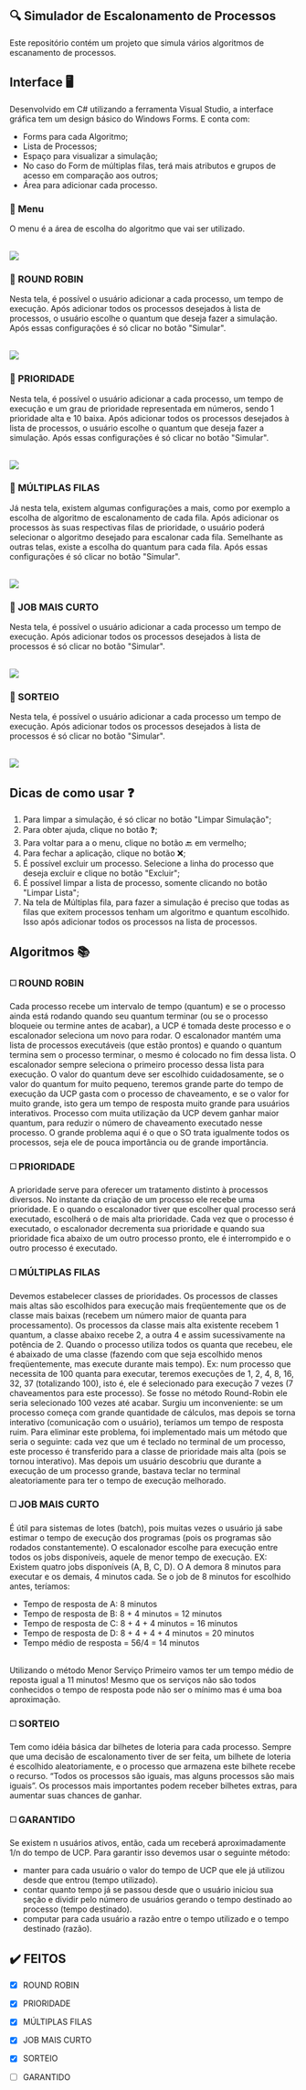 ## :mag: Simulador de Escalonamento de Processos
Este repositório contém um projeto que simula vários algoritmos de escanamento de processos.

## Interface :desktop_computer:<br>
 Desenvolvido em C# utilizando a ferramenta Visual Studio, a interface gráfica tem um design básico do Windows Forms. E conta com:
 - Forms para cada Algoritmo;
 - Lista de Processos;
 - Espaço para visualizar a simulação;
 - No caso do Form de múltiplas filas, terá mais atributos e grupos de acesso em comparação aos outros;
 - Área para adicionar cada processo.
 
 ### :large_orange_diamond: Menu
  O menu é a área de escolha do algoritmo que vai ser utilizado.
  
<br><img src="imgs/menu.JPG"/><br>
### :large_orange_diamond: ROUND ROBIN
 Nesta tela, é possível o usuário adicionar a cada processo, um tempo de execução. Após adicionar todos os processos desejados à lista de processos, o usuário escolhe o quantum
que deseja fazer a simulação. Após essas configurações é só clicar no botão "Simular".

<br><img src="imgs/roundRobin.JPG"/><br>
### :large_orange_diamond: PRIORIDADE
 Nesta tela, é possível o usuário adicionar a cada processo, um tempo de execução e um grau de prioridade representada em números, sendo 1 prioridade alta e 10 baixa. Após adicionar todos os processos desejados à lista de processos, o usuário escolhe o quantum
que deseja fazer a simulação. Após essas configurações é só clicar no botão "Simular".

<br><img src="imgs/prioridade.JPG"/><br>
### :large_orange_diamond: MÚLTIPLAS FILAS
 Já nesta tela, existem algumas configurações a mais, como por exemplo a escolha de algoritmo de escalonamento de cada fila. Após adicionar os processos às suas respectivas filas de prioridade, o usuário poderá selecionar o algoritmo desejado para escalonar cada fila. Semelhante as outras telas, existe a escolha do quantum para cada fila. Após essas configurações é só clicar no botão "Simular".
 
<br><img src="imgs/multiplasFilas.JPG"/><br>
### :large_orange_diamond: JOB MAIS CURTO
 Nesta tela, é possível o usuário adicionar a cada processo um tempo de execução. Após adicionar todos os processos desejados à lista de processos é só clicar no botão "Simular".
 
<br><img src="imgs/jobMaisCurto.JPG"/><br>
### :large_orange_diamond: SORTEIO
 Nesta tela, é possível o usuário adicionar a cada processo um tempo de execução. Após adicionar todos os processos desejados à lista de processos é só clicar no botão "Simular".
 
<br><img src="imgs/sorteio.JPG"/><br>


## Dicas de como usar :question:
 1. Para limpar a simulação, é só clicar no botão "Limpar Simulação";
 2. Para obter ajuda, clique no botão :question:;
 3. Para voltar para a o menu, clique no botão :back: em vermelho;
 4. Para fechar a aplicação, clique no botão :x:;
 5. É possível excluir um processo. Selecione a linha do processo que deseja excluir e clique no botão "Excluir";
 6. É possível limpar a lista de processo, somente clicando no botão "Limpar Lista";
 7. Na tela de Múltiplas fila, para fazer a simulação é preciso que todas as filas que exitem processos tenham um algoritmo e quantum escolhido. Isso após adicionar todos os processos na lista de processos.
 
 
## Algoritmos :books:
### :white_medium_square: ROUND ROBIN
  Cada processo recebe um intervalo de tempo (quantum) e se o processo ainda está rodando quando seu quantum terminar (ou se o processo bloqueie ou termine antes de acabar), a UCP é tomada deste processo e o escalonador seleciona um novo para rodar. O escalonador mantém uma lista de processos executáveis (que estão prontos) e quando o quantum termina sem o processo terminar, o mesmo é colocado no fim dessa lista. O escalonador sempre seleciona o primeiro processo dessa lista para execução. O valor do quantum deve ser escolhido cuidadosamente, se o valor do quantum for muito pequeno, teremos grande parte do tempo de execução da UCP gasta com o processo de chaveamento, e se o valor for muito grande, isto gera um tempo de resposta muito grande para usuários interativos. Processo com muita utilização da UCP devem ganhar maior quantum, para reduzir o número de chaveamento executado nesse processo. O grande problema aqui é o que o SO trata igualmente todos os processos, seja ele de pouca importância ou de grande importância.
  
### :white_medium_square: PRIORIDADE
  A prioridade serve para oferecer um tratamento distinto à processos diversos. No instante da criação de um processo ele recebe uma prioridade. E o quando o escalonador tiver que escolher qual processo será executado, escolherá o de mais alta prioridade. Cada vez que o processo é executado, o escalonador decrementa sua prioridade e quando sua prioridade fica abaixo de um outro processo pronto, ele é interrompido e o outro processo é executado.
  
### :white_medium_square: MÚLTIPLAS FILAS
  Devemos estabelecer classes de prioridades. Os processos de classes mais altas são escolhidos para execução mais freqüentemente que os de classe mais baixas (recebem um número maior de quanta para processamento). Os processos da classe mais alta existente recebem 1 quantum, a classe abaixo recebe 2, a outra 4 e assim sucessivamente na potência de 2. Quando o processo utiliza todos os quanta que recebeu, ele é abaixado de uma classe (fazendo com que seja escolhido menos freqüentemente, mas execute durante mais tempo). Ex: num processo que necessita de 100 quanta para executar, teremos execuções de 1, 2, 4, 8, 16, 32, 37 (totalizando 100), isto é, ele é selecionado para execução 7 vezes (7 chaveamentos para este processo). Se fosse no método Round-Robin ele seria selecionado 100 vezes até acabar. Surgiu um inconveniente: se um processo começa com grande quantidade de cálculos, mas depois se torna interativo (comunicação com o usuário), teríamos um tempo de resposta ruim. Para eliminar este problema, foi implementado mais um método que seria o seguinte: cada vez que um é teclado no terminal de um processo, este processo é transferido para a classe de prioridade mais alta (pois se tornou interativo). Mas depois um usuário descobriu que durante a execução de um processo grande, bastava teclar no terminal aleatoriamente para ter o tempo de execução melhorado.
  
### :white_medium_square: JOB MAIS CURTO
  É útil para sistemas de lotes (batch), pois muitas vezes o usuário já sabe estimar o tempo de execução dos programas (pois os programas são rodados constantemente). O escalonador escolhe para execução entre todos os jobs disponíveis, aquele de menor tempo de execução. EX: Existem quatro jobs disponíveis (A, B, C, D). O A demora 8 minutos para executar e os demais, 4 minutos cada. Se o job de 8 minutos for escolhido antes, teríamos:

- Tempo de resposta de A: 8 minutos
- Tempo de resposta de B: 8 + 4 minutos = 12 minutos
- Tempo de resposta de C: 8 + 4 + 4 minutos = 16 minutos
- Tempo de resposta de D: 8 + 4 + 4 + 4 minutos = 20 minutos
- Tempo médio de resposta = 56/4 = 14 minutos
<br>
  Utilizando o método Menor Serviço Primeiro vamos ter um tempo médio de reposta igual a 11 minutos! Mesmo que os serviços não são todos conhecidos o tempo de resposta pode não ser o mínimo mas é uma boa aproximação.
  
### :white_medium_square: SORTEIO
  Tem como idéia básica dar bilhetes de loteria para cada processo. Sempre que uma decisão de escalonamento tiver de ser feita, um bilhete de loteria é escolhido aleatoriamente, e o processo que armazena este bilhete recebe o recurso. “Todos os processos são iguais, mas alguns processos são mais iguais”. Os processos mais importantes
podem receber bilhetes extras, para aumentar suas chances de ganhar. 

### :white_medium_square: GARANTIDO
  Se existem n usuários ativos, então, cada um receberá aproximadamente 1/n do tempo de UCP. Para garantir isso devemos usar o seguinte método:

- manter para cada usuário o valor do tempo de UCP que ele já utilizou desde que entrou (tempo utilizado).
- contar quanto tempo já se passou desde que o usuário iniciou sua seção e dividir pelo número de usuários gerando o tempo destinado ao processo (tempo destinado).
- computar para cada usuário a razão entre o tempo utilizado e o tempo destinado (razão).

## :heavy_check_mark: FEITOS 

- [x] ROUND ROBIN
- [x] PRIORIDADE
- [x] MÚLTIPLAS FILAS
- [x] JOB MAIS CURTO
- [x] SORTEIO
- [ ] GARANTIDO

